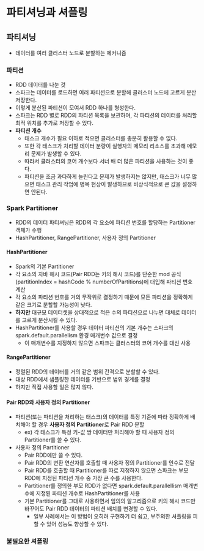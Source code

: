# 파티셔닝과 셔플링

## 파티셔닝
- 데이터를 여러 클러스터 노드로 분할하는 메커니즘

### 파티션
- RDD 데이터를 나눈 것
- 스파크는 데이터를 로드하면 여러 파티션으로 분할해 클러스터 노드에 고르게 분산 저장한다.
- 이렇게 분산된 파티션이 모여서 RDD 하나를 형성한다.
- 스파크는 RDD 별로 RDD의 파티션 목록을 보관하며, 각 파티션의 데이터를 처리할 최적 위치를 추가로 저장할 수 있다.
- **파티션 개수**
    - 태스크 개수가 필요 이하로 적으면 클러스터를 충분히 활용할 수 없다.
    - 또한 각 태스크가 처리할 데이터 분량이 실행자의 메모리 리소스를 초과해 메모리 문제가 발생할 수 있다.
    - 따라서 클러스터의 코어 개수보다 서너 배 더 많은 파티션을 사용하는 것이 좋다.
    - 파티션을 조금 과다하게 늘린다고 문제가 발생하지는 않지만, 태스크가 너무 많으면 태스크 관리 작업에 병목 현상이 발생하므로 비상식적으로 큰 값을 설정하면 안된다.

### Spark Partitioner
- RDD의 데이터 파티셔닝은 RDD의 각 요소에 파티션 번호를 할당하는 Partitioner 객체가 수행
- HashPartitioner, RangePartitioner, 사용자 정의 Partitioner

#### HashPartitioner
- Spark의 기본 Partitioner
- 각 요소의 자바 해시 코드(Pair RDD는 키의 해시 코드)를 단순한 mod 공식(partitionIndex = hashCode % numberOfPartitions)에 대입해 파티션 번호 계산
- 각 요소의 파티션 번호를 거의 무작위로 결정하기 때문에 모든 파티션을 정확하게 같은 크기로 분할할 가능성이 낮다.
- **하지만** 대규모 데이터셋을 상대적으로 적은 수의 파티션으로 나누면 대체로 데이터를 고르게 분산시킬 수 있다.
- HashPartitioner를 사용할 경우 데이터 파티션의 기본 개수는 스파크의 spark.default.parallelism 환경 매개변수 값으로 결정
    - 이 매개변수를 지정하지 않으면 스파크는 클러스터의 코어 개수를 대신 사용

#### RangePartitioner
- 정렬된 RDD의 데이터를 거의 같은 범위 간격으로 분할할 수 있다.
- 대상 RDD에서 샘플링한 데이터를 기반으로 범위 경계를 결정
- 하지만 직접 사용할 일은 많지 않다.

#### Pair RDD와 사용자 정의 Partitioner
- 파티션(또는 파티션을 처리하는 태스크)의 데이터를 특정 기준에 따라 정확하게 배치해야 할 경우 **사용자 정의 Partitioner**로 Pair RDD 분할
    - ex) 각 태스크가 특정 키-값 쌍 데이터만 처리해야 할 때 사용자 정의 Partitioner를 쓸 수 있다.
- 사용자 정의 Partitioner
    - Pair RDD에만 쓸 수 있다.
    - Pair RDD의 변환 연산자를 호출할 때 사용자 정의 Partitioner를 인수로 전달
    - Pair RDD를 호출할 때 Partitioner를 따로 지정하지 않으면 스파크는 부모 RDD에 지정된 파티션 개수 중 가장 큰 수를 사용한다.
    - Partitioner를 정의한 부모 RDD가 없다면 spark.default.parallellism 매개변수에 지정된 파티션 개수로 HashPartitioner를 사용
    - 기본 Partitioner를 그대로 사용하면서 임의의 알고리즘으로 키의 해시 코드만 바꾸어도 Pair RDD 데이터의 파티션 배치를 변경할 수 있다.
        - 일부 사례에서는 이 방법이 오히려 구현하기 더 쉽고, 부주의한 셔플링을 피할 수 있어 성능도 향상할 수 있다.

### 불필요한 셔플링
